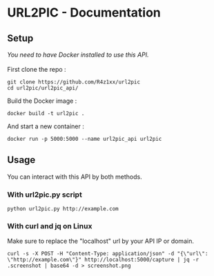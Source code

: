 # URL2PIC - Documentation
## Setup
*You need to have Docker installed to use this API.* <br> <br>
First clone the repo :
```
git clone https://github.com/R4z1xx/url2pic
cd url2pic/url2pic_api/
```
Build the Docker image :
```
docker build -t url2pic .
```
And start a new container : 
```
docker run -p 5000:5000 --name url2pic_api url2pic
```


## Usage
You can interact with this API by both methods.
### With url2pic.py script
```
python url2pic.py http://example.com
```

### With curl and jq on Linux 
Make sure to replace the "localhost" url by your API IP or domain.
```
curl -s -X POST -H "Content-Type: application/json" -d "{\"url\": \"http://example.com\"}" http://localhost:5000/capture | jq -r .screenshot | base64 -d > screenshot.png
```
